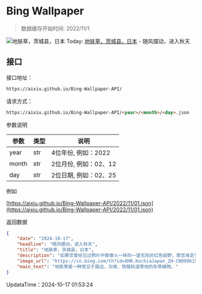 # Bing Wallpaper

> 数据缓存开始时间: 2022/11/1

![地肤草，茨城县，日本](https://cn.bing.com/th?id=OHR.KochiaJapan_ZH-CN9896157139_1920x1080.webp)
Today: [地肤草，茨城县，日本](https://cn.bing.com/th?id=OHR.KochiaJapan_ZH-CN9896157139_1920x1080.webp) - 随风摆动，进入秋天

## 接口

接口地址：

```html
https://aixiu.github.io/Bing-Wallpaper-API/
```

请求方式：

```html
https://aixiu.github.io/Bing-Wallpaper-API/<year>/<month>/<day>.json
```

参数说明

| 参数 | 类型 | 说明 |
| - | - | - |
| year | str | 4位年份, 例如：2022 |
| month | str | 2位月份, 例如：02、12 |
| day | str | 2位日期, 例如：02、25 |

例如

[https://aixiu.github.io/Bing-Wallpaper-API/2022/11/01.json](https://aixiu.github.io/Bing-Wallpaper-API/2022/11/01.json)

返回数据

```json
{
    "date": "2024-10-17",
    "headline": "随风摆动，进入秋天",
    "title": "地肤草，茨城县，日本",
    "description": "如果您曾经见过照片中那像火一样的一望无际的红色田野，那您肯定见过地肤草。在春季和夏季，这种一年生草本植物开始呈现出嫩绿色，就像一个蓬松的绿球。随着季节的转换，它的颜色也在变化，会变成红色、橙色甚至粉红色。",
    "image_url": "https://cn.bing.com/th?id=OHR.KochiaJapan_ZH-CN9896157139_1920x1080.webp",
    "main_text": "地肤草是一种常见于路边、沟岸、铁路轨道等地的杂草植物。"
}
```

UpdataTime：2024-10-17 01:53:24
